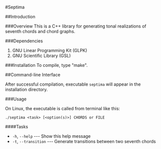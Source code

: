 #Septima

##Introduction

###Overview
This is a C++ library for generating tonal realizations of seventh chords and chord graphs.

###Dependencies
1. GNU Linear Programming Kit (GLPK)
2. GNU Scientific Library (GSL)

###Installation
To compile, type "make".

##Command-line Interface

After successful compilation, executable `septima` will appear in the installation directory.

###Usage

On Linux, the executable is called from terminal like this:

`./septima <task> [<option(s)>] CHORDS or FILE`

####Tasks
- `-h`, `--help` --- Show this help message
- `-t`, `--transition` --- Generate transitions between two seventh chords
